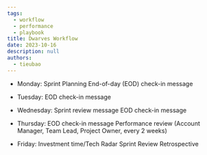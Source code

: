 ```yaml
---
tags:
  - workflow
  - performance
  - playbook
title: Dwarves Workflow
date: 2023-10-16
description: null
authors:
  - tieubao
---
```

* Monday:
Sprint Planning
End-of-day (EOD) check-in message

* Tuesday:
EOD check-in message

* Wednesday:
Sprint review message
EOD check-in message

* Thursday:
EOD check-in message
Performance review (Account Manager, Team Lead, Project Owner, every 2 weeks)

* Friday:
Investment time/Tech Radar
Sprint Review
Retrospective
